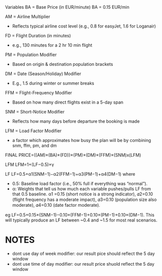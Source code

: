 Variables
BA = Base Price (in EUR/minute)
BA = 0.15 EUR/min

AM = Airline Multiplier
- Reflects typical airline cost level (e.g., 0.8 for easyJet, 1.6 for Loganair)

FD = Flight Duration (in minutes)
- e.g., 130 minutes for a 2 hr 10 min flight

PM = Population Modifier
- Based on origin & destination population brackets

DM = Date (Season/Holiday) Modifier
- E.g., 1.5 during winter or summer breaks

FFM = Flight-Frequency Modifier
- Based on how many direct flights exist in a 5-day span

SNM = Short-Notice Modifier
- Reflects how many days before departure the booking is made

LFM = Load Factor Modifier 
- a factor which approximates how busy the plan will be by combining snm, ffm, pm, and dm 

FINAL PRICE=((AM)×(BA)×(FD))×(PM)×(DM)×(FFM)×(SNM)x(LFM)


LFM
LFM=1+(LF−0.5)×γ

LF 
LF=0.5+α1(SNM−1)−α2(FFM−1)+α3(PM−1)+α4(DM−1)
where 
 - 0.5: Baseline load factor (i.e., 50% full if everything was “normal”).
 - α: Weights that tell us how much each variable pushes/pulls LF from that 0.5 baseline. 
α1 =0.15 (short notice is a strong indicator),
𝛼2=0.10 (flight frequency has a moderate impact),
𝛼3=0.10 (population size also moderate),
𝛼4=0.10 (date factor moderate).

eg 
LF=0.5+0.15×(SNM−1)−0.10×(FFM−1)+0.10×(PM−1)+0.10×(DM−1).
This will typically produce an LF between ~0.4 and ~1.5 for most real scenarios.

# NOTES
- dont use day of week modifier: our result pice should reflect the 5 day window
- dont use time of day modifier: our result price shuold reflect the 5 day window
